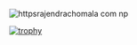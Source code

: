 ![httpsrajendrachomala com np](https://github.com/user-attachments/assets/438f4692-7a15-44d3-b0d4-db025d42284e)

[![trophy](https://github-profile-trophy.vercel.app/?username=ryo-ma&theme=onedark)](https://github.com/ryo-ma/github-profile-trophy)
